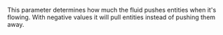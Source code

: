 This parameter determines how much the fluid pushes entities when it's flowing. With negative values it will pull entities
instead of pushing them away.